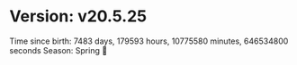 # Version: v20.5.25
Time since birth: 7483 days, 179593 hours, 10775580 minutes, 646534800 seconds
Season: Spring 🌸
